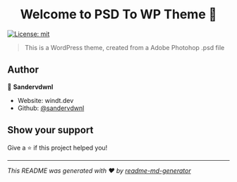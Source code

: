 <h1 align="center">Welcome to PSD To WP Theme 👋</h1>
<p>
  <a href="#" target="_blank">
    <img alt="License: mit" src="https://img.shields.io/badge/License-mit-yellow.svg" />
  </a>
</p>

> This is a WordPress theme, created from a Adobe Photohop .psd file

## Author

👤 **Sandervdwnl**

* Website: windt.dev
* Github: [@sandervdwnl](https://github.com/sandervdwnl)

## Show your support

Give a ⭐️ if this project helped you!

***
_This README was generated with ❤️ by [readme-md-generator](https://github.com/kefranabg/readme-md-generator)_
